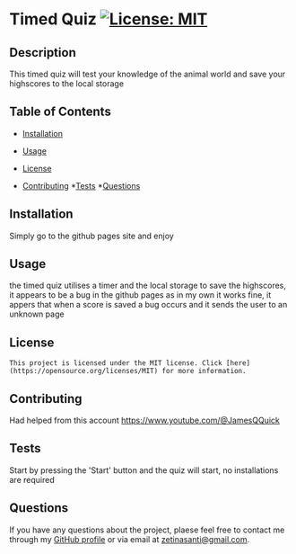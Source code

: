 # Timed Quiz [![License: MIT](https://img.shields.io/badge/License-MIT-yellow.svg)](https://opensource.org/licenses/MIT)

  ## Description

  This timed quiz will test your knowledge of the animal world and save your  highscores to the local storage

  ## Table of Contents

  * [Installation](#installation)
  * [Usage](#usage)
  * [License](#license)

  * [Contributing](#contributing)
  *[Tests](#tests)
  *[Questions](#questions)

  ## Installation

  Simply go to the github pages site and enjoy

  ## Usage

  the timed quiz utilises a timer and the local storage to save the highscores, it appears to be a bug in the github pages as in my own it works fine, it appers that when a score is saved a bug occurs and it sends the user to an unknown page

  ## License
    This project is licensed under the MIT license. Click [here](https://opensource.org/licenses/MIT) for more information.

  ## Contributing

  Had helped from this account https://www.youtube.com/@JamesQQuick

  ## Tests

  Start by pressing the 'Start' button and the quiz will start, no installations are required 

  ## Questions

  If you have any questions about the project, plaese feel free to contact me through my [GitHub profile](https://github.com/SantiZetina) or via email at zetinasanti@gmail.com.
